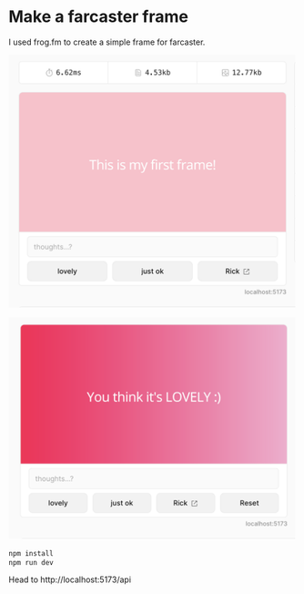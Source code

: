 # Make a farcaster frame

I used frog.fm to create a simple frame for farcaster.

![frame screen 1](<Screenshot 2024-05-05 at 11.39.02.png>)

![frame screen 2](<Screenshot 2024-05-05 at 11.40.52.png>)

```
npm install
npm run dev
```

Head to http://localhost:5173/api